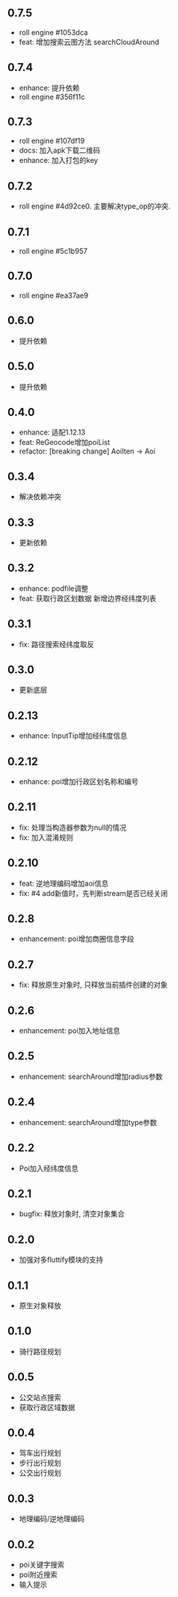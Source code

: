 ## 0.7.5
- roll engine #1053dca
- feat: 增加搜索云图方法 searchCloudAround

## 0.7.4
- enhance: 提升依赖
- roll engine #356f11c

## 0.7.3
- roll engine #107df19
- docs: 加入apk下载二维码
- enhance: 加入打包的key

## 0.7.2
- roll engine #4d92ce0. 主要解决type_op的冲突.

## 0.7.1
- roll engine #5c1b957

## 0.7.0
- roll engine #ea37ae9

## 0.6.0
- 提升依赖

## 0.5.0
- 提升依赖

## 0.4.0
- enhance: 适配1.12.13
- feat: ReGeocode增加poiList
- refactor: [breaking change] AoiIten -> Aoi

## 0.3.4
- 解决依赖冲突

## 0.3.3
- 更新依赖

## 0.3.2
- enhance: podfile调整
- feat: 获取行政区划数据 新增边界经纬度列表

## 0.3.1
- fix: 路径搜索经纬度取反

## 0.3.0
- 更新底层

## 0.2.13
- enhance: InputTip增加经纬度信息

## 0.2.12
- enhance: poi增加行政区划名称和编号

## 0.2.11
- fix: 处理当构造器参数为null的情况
- fix: 加入混淆规则

## 0.2.10
- feat: 逆地理编码增加aoi信息
- fix: #4 add新值时，先判断stream是否已经关闭

## 0.2.8
- enhancement: poi增加商圈信息字段

## 0.2.7
- fix: 释放原生对象时, 只释放当前插件创建的对象

## 0.2.6
- enhancement: poi加入地址信息

## 0.2.5
- enhancement: searchAround增加radius参数

## 0.2.4
- enhancement: searchAround增加type参数

## 0.2.2
- Poi加入经纬度信息

## 0.2.1
- bugfix: 释放对象时, 清空对象集合

## 0.2.0
- 加强对多fluttify模块的支持

## 0.1.1
- 原生对象释放

## 0.1.0
- 骑行路径规划

## 0.0.5
- 公交站点搜索
- 获取行政区域数据

## 0.0.4
- 驾车出行规划
- 步行出行规划
- 公交出行规划

## 0.0.3
- 地理编码/逆地理编码

## 0.0.2
- poi关键字搜索
- poi附近搜索
- 输入提示
